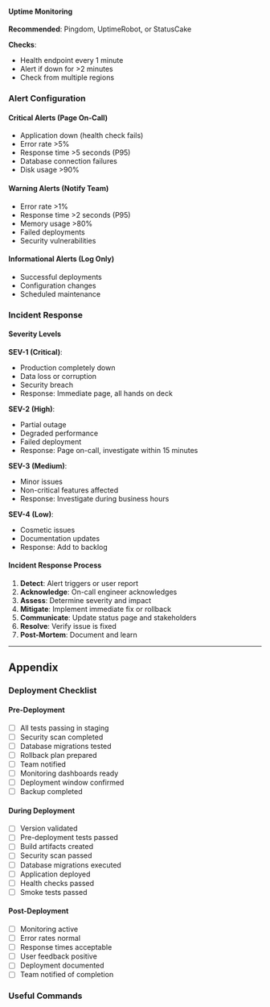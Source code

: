 #### Uptime Monitoring
**Recommended**: Pingdom, UptimeRobot, or StatusCake

**Checks**:
- Health endpoint every 1 minute
- Alert if down for >2 minutes
- Check from multiple regions

### Alert Configuration

#### Critical Alerts (Page On-Call)
- Application down (health check fails)
- Error rate >5%
- Response time >5 seconds (P95)
- Database connection failures
- Disk usage >90%

#### Warning Alerts (Notify Team)
- Error rate >1%
- Response time >2 seconds (P95)
- Memory usage >80%
- Failed deployments
- Security vulnerabilities

#### Informational Alerts (Log Only)
- Successful deployments
- Configuration changes
- Scheduled maintenance

### Incident Response

#### Severity Levels

**SEV-1 (Critical)**:
- Production completely down
- Data loss or corruption
- Security breach
- Response: Immediate page, all hands on deck

**SEV-2 (High)**:
- Partial outage
- Degraded performance
- Failed deployment
- Response: Page on-call, investigate within 15 minutes

**SEV-3 (Medium)**:
- Minor issues
- Non-critical features affected
- Response: Investigate during business hours

**SEV-4 (Low)**:
- Cosmetic issues
- Documentation updates
- Response: Add to backlog

#### Incident Response Process
1. **Detect**: Alert triggers or user report
2. **Acknowledge**: On-call engineer acknowledges
3. **Assess**: Determine severity and impact
4. **Mitigate**: Implement immediate fix or rollback
5. **Communicate**: Update status page and stakeholders
6. **Resolve**: Verify issue is fixed
7. **Post-Mortem**: Document and learn

---

## Appendix

### Deployment Checklist

#### Pre-Deployment
- [ ] All tests passing in staging
- [ ] Security scan completed
- [ ] Database migrations tested
- [ ] Rollback plan prepared
- [ ] Team notified
- [ ] Monitoring dashboards ready
- [ ] Deployment window confirmed
- [ ] Backup completed

#### During Deployment
- [ ] Version validated
- [ ] Pre-deployment tests passed
- [ ] Build artifacts created
- [ ] Security scan passed
- [ ] Database migrations executed
- [ ] Application deployed
- [ ] Health checks passed
- [ ] Smoke tests passed

#### Post-Deployment
- [ ] Monitoring active
- [ ] Error rates normal
- [ ] Response times acceptable
- [ ] User feedback positive
- [ ] Deployment documented
- [ ] Team notified of completion

### Useful Commands